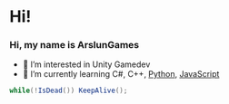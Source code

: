 # Hi!

### Hi, my name is ArslunGames
- 👀 I’m interested in Unity Gamedev
- 🌱 I’m currently learning C#, C++, [Python](https://csm.ua/ru/lechitsya-li-sindrom-dauna/), [JavaScript](https://encrypted-tbn0.gstatic.com/images?q=tbn:ANd9GcT5RKeFWorCeUVBULL1Mijaw9AtpO957zhzdw&s)
```c#
while(!IsDead()) KeepAlive();
```
